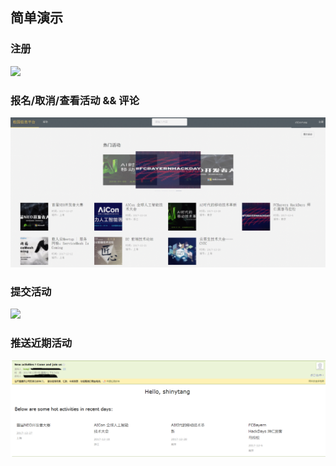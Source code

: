 ## 简单演示

### 注册

![](./pics/signup.gif)

### 报名/取消/查看活动 && 评论

![](./pics/apply.gif)

### 提交活动

![](./pics/activity.gif)

### 推送近期活动

![](./pics/email.png)
